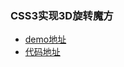 ### CSS3实现3D旋转魔方 ###

- [demo地址](http://moxiufe.cn/Projects/CSS3/3Dmargic/index.html)
- [代码地址](https://github.com/moxiu-fe/Projects/tree/master/CSS3/3Dmargic)